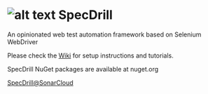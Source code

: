
# ![alt text](https://github.com/CosminSontu/SpecDrill/raw/master/specdrill.ico "SpecDrill Logo") SpecDrill
An opinionated web test automation framework based on Selenium WebDriver

Please check the [Wiki](https://github.com/CosminSontu/SpecDrill/wiki) for setup instructions and tutorials.

SpecDrill NuGet packages are available at nuget.org

[SpecDrill@SonarCloud](https://sonarcloud.io/dashboard?id=CosminSontu_SpecDrill)
